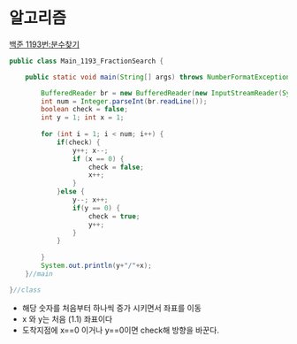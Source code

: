 # 알고리즘

[백준 1193번:분수찾기](https://www.acmicpc.net/problem/1193)

```java
public class Main_1193_FractionSearch {

	public static void main(String[] args) throws NumberFormatException, IOException {

		BufferedReader br = new BufferedReader(new InputStreamReader(System.in));
		int num = Integer.parseInt(br.readLine());
		boolean check = false;
		int y = 1; int x = 1;
		
		for (int i = 1; i < num; i++) {
			if(check) {
				y++; x--;
				if (x == 0) {
					check = false;
					x++;
				}
			}else {
				y--; x++;
				if(y == 0) {
					check = true;
					y++;
				}
			}
			
		}
		System.out.println(y+"/"+x);
	}//main

}//class

```
- 해당 숫자를 처음부터 하나씩 증가 시키면서 좌표를 이동
- x 와 y는 처음 (1.1) 좌표이다
- 도착지점에 x==0 이거나 y==0이면 check해 방향을 바꾼다.
